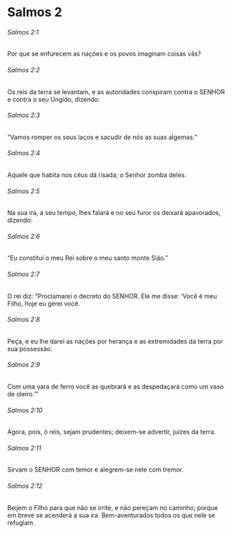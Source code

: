 # Salmos 2

###### Salmos 2:1

Por que se enfurecem as nações e os povos imaginam coisas vãs?

###### Salmos 2:2

Os reis da terra se levantam, e as autoridades conspiram contra o SENHOR e contra o seu Ungido, dizendo:

###### Salmos 2:3

“Vamos romper os seus laços e sacudir de nós as suas algemas.”

###### Salmos 2:4

Aquele que habita nos céus dá risada; o Senhor zomba deles.

###### Salmos 2:5

Na sua ira, a seu tempo, lhes falará e no seu furor os deixará apavorados, dizendo:

###### Salmos 2:6

“Eu constituí o meu Rei sobre o meu santo monte Sião.”

###### Salmos 2:7

O rei diz: “Proclamarei o decreto do SENHOR. Ele me disse: ‘Você é meu Filho, hoje eu gerei você.

###### Salmos 2:8

Peça, e eu lhe darei as nações por herança e as extremidades da terra por sua possessão.

###### Salmos 2:9

Com uma vara de ferro você as quebrará e as despedaçará como um vaso de oleiro.’”

###### Salmos 2:10

Agora, pois, ó reis, sejam prudentes; deixem-se advertir, juízes da terra.

###### Salmos 2:11

Sirvam o SENHOR com temor e alegrem-se nele com tremor.

###### Salmos 2:12

Beijem o Filho para que não se irrite, e não pereçam no caminho; porque em breve se acenderá a sua ira. Bem-aventurados todos os que nele se refugiam.

